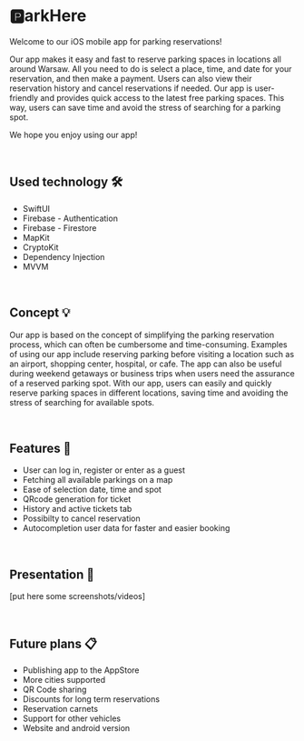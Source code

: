 # 🅿️arkHere
 
Welcome to our iOS mobile app for parking reservations!

Our app makes it easy and fast to reserve parking spaces in locations all around Warsaw. All you need to do is select a place, time, and date for your reservation, and then make a payment. Users can also view their reservation history and cancel reservations if needed. Our app is user-friendly and provides quick access to the latest free parking spaces. This way, users can save time and avoid the stress of searching for a parking spot.

We hope you enjoy using our app!

<br>

<h2> Used technology 🛠️</h2>
<ul>
  <li>SwiftUI</li>
  <li>Firebase - Authentication</li>
  <li>Firebase - Firestore</li>
  <li>MapKit</li>
  <li>CryptoKit</li>
  <li>Dependency Injection</li>
  <li>MVVM</li>  
</ul><br>

<h2> Concept 💡</h2>

Our app is based on the concept of simplifying the parking reservation process, which can often be cumbersome and time-consuming. Examples of using our app include reserving parking before visiting a location such as an airport, shopping center, hospital, or cafe. The app can also be useful during weekend getaways or business trips when users need the assurance of a reserved parking spot. With our app, users can easily and quickly reserve parking spaces in different locations, saving time and avoiding the stress of searching for available spots.

<br>

<h2> Features 🎯</h2>
<ul>
  <li>User can log in, register or enter as a guest</li>
  <li>Fetching all available parkings on a map</li>
  <li>Ease of selection date, time and spot</li>
  <li>QRcode generation for ticket</li>
  <li>History and active tickets tab</li>
  <li>Possibilty to cancel reservation</li>
  <li>Autocompletion user data for faster and easier booking</li>
</ul><br>

<h2> Presentation 📲</h2>

[put here some screenshots/videos]

<br>

<h2> Future plans 📋</h2>
<ul>
  <li>Publishing app to the AppStore</li>
  <li>More cities supported</li>
  <li>QR Code sharing</li>
  <li>Discounts for long term reservations</li>
  <li>Reservation carnets</li>
  <li>Support for other vehicles</li>
  <li>Website and android version</li>
</ul><br>
